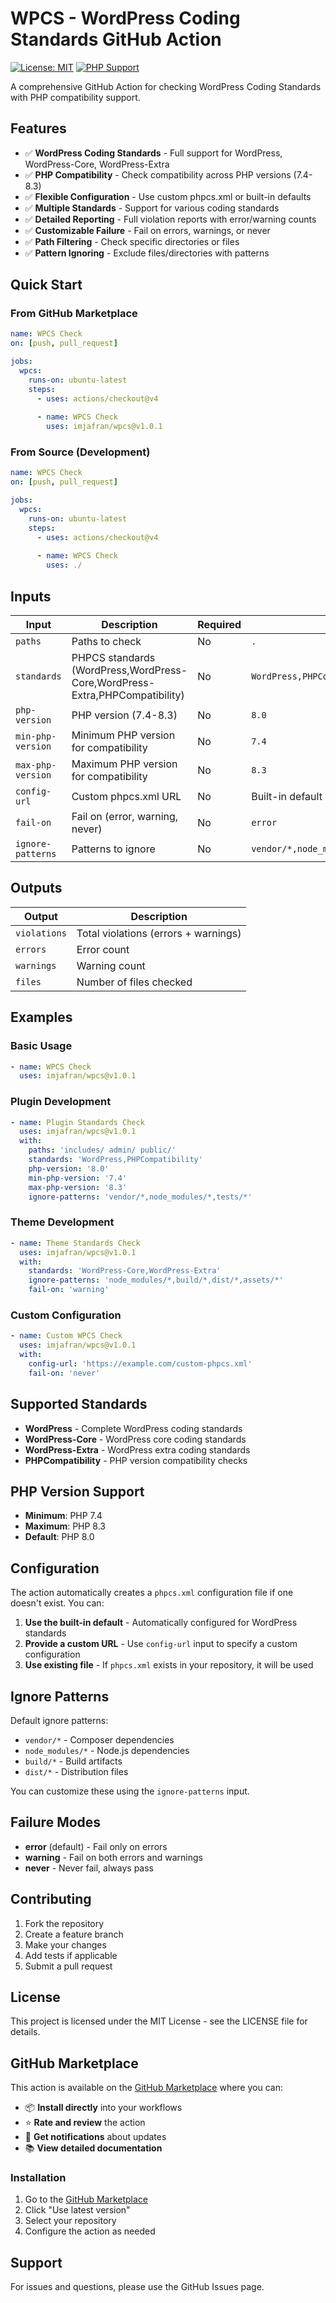 # WPCS - WordPress Coding Standards GitHub Action

[![License: MIT](https://img.shields.io/badge/License-MIT-yellow.svg)](https://opensource.org/licenses/MIT)
[![PHP Support](https://img.shields.io/badge/PHP-7.4--8.3-blue.svg)](https://php.net)

A comprehensive GitHub Action for checking WordPress Coding Standards with PHP compatibility support.

## Features

- ✅ **WordPress Coding Standards** - Full support for WordPress, WordPress-Core, WordPress-Extra
- ✅ **PHP Compatibility** - Check compatibility across PHP versions (7.4-8.3)
- ✅ **Flexible Configuration** - Use custom phpcs.xml or built-in defaults
- ✅ **Multiple Standards** - Support for various coding standards
- ✅ **Detailed Reporting** - Full violation reports with error/warning counts
- ✅ **Customizable Failure** - Fail on errors, warnings, or never
- ✅ **Path Filtering** - Check specific directories or files
- ✅ **Pattern Ignoring** - Exclude files/directories with patterns

## Quick Start

### From GitHub Marketplace
```yaml
name: WPCS Check
on: [push, pull_request]

jobs:
  wpcs:
    runs-on: ubuntu-latest
    steps:
      - uses: actions/checkout@v4
      
      - name: WPCS Check
        uses: imjafran/wpcs@v1.0.1
```

### From Source (Development)
```yaml
name: WPCS Check
on: [push, pull_request]

jobs:
  wpcs:
    runs-on: ubuntu-latest
    steps:
      - uses: actions/checkout@v4
      
      - name: WPCS Check
        uses: ./
```

## Inputs

| Input | Description | Required | Default |
|-------|-------------|----------|---------|
| `paths` | Paths to check | No | `.` |
| `standards` | PHPCS standards (WordPress,WordPress-Core,WordPress-Extra,PHPCompatibility) | No | `WordPress,PHPCompatibility` |
| `php-version` | PHP version (7.4-8.3) | No | `8.0` |
| `min-php-version` | Minimum PHP version for compatibility | No | `7.4` |
| `max-php-version` | Maximum PHP version for compatibility | No | `8.3` |
| `config-url` | Custom phpcs.xml URL | No | Built-in default |
| `fail-on` | Fail on (error, warning, never) | No | `error` |
| `ignore-patterns` | Patterns to ignore | No | `vendor/*,node_modules/*,build/*,dist/*` |

## Outputs

| Output | Description |
|--------|-------------|
| `violations` | Total violations (errors + warnings) |
| `errors` | Error count |
| `warnings` | Warning count |
| `files` | Number of files checked |

## Examples

### Basic Usage
```yaml
- name: WPCS Check
  uses: imjafran/wpcs@v1.0.1
```

### Plugin Development
```yaml
- name: Plugin Standards Check
  uses: imjafran/wpcs@v1.0.1
  with:
    paths: 'includes/ admin/ public/'
    standards: 'WordPress,PHPCompatibility'
    php-version: '8.0'
    min-php-version: '7.4'
    max-php-version: '8.3'
    ignore-patterns: 'vendor/*,node_modules/*,tests/*'
```

### Theme Development
```yaml
- name: Theme Standards Check
  uses: imjafran/wpcs@v1.0.1
  with:
    standards: 'WordPress-Core,WordPress-Extra'
    ignore-patterns: 'node_modules/*,build/*,dist/*,assets/*'
    fail-on: 'warning'
```

### Custom Configuration
```yaml
- name: Custom WPCS Check
  uses: imjafran/wpcs@v1.0.1
  with:
    config-url: 'https://example.com/custom-phpcs.xml'
    fail-on: 'never'
```

## Supported Standards

- **WordPress** - Complete WordPress coding standards
- **WordPress-Core** - WordPress core coding standards
- **WordPress-Extra** - WordPress extra coding standards
- **PHPCompatibility** - PHP version compatibility checks

## PHP Version Support

- **Minimum**: PHP 7.4
- **Maximum**: PHP 8.3
- **Default**: PHP 8.0

## Configuration

The action automatically creates a `phpcs.xml` configuration file if one doesn't exist. You can:

1. **Use the built-in default** - Automatically configured for WordPress standards
2. **Provide a custom URL** - Use `config-url` input to specify a custom configuration
3. **Use existing file** - If `phpcs.xml` exists in your repository, it will be used

## Ignore Patterns

Default ignore patterns:
- `vendor/*` - Composer dependencies
- `node_modules/*` - Node.js dependencies
- `build/*` - Build artifacts
- `dist/*` - Distribution files

You can customize these using the `ignore-patterns` input.

## Failure Modes

- **error** (default) - Fail only on errors
- **warning** - Fail on both errors and warnings
- **never** - Never fail, always pass

## Contributing

1. Fork the repository
2. Create a feature branch
3. Make your changes
4. Add tests if applicable
5. Submit a pull request

## License

This project is licensed under the MIT License - see the LICENSE file for details.

## GitHub Marketplace

This action is available on the [GitHub Marketplace](https://github.com/marketplace/actions/wpcs-wordpress-coding-standards) where you can:

- 📦 **Install directly** into your workflows
- ⭐ **Rate and review** the action
- 🔔 **Get notifications** about updates
- 📚 **View detailed documentation**

### Installation

1. Go to the [GitHub Marketplace](https://github.com/marketplace/actions/wpcs-wordpress-coding-standards)
2. Click "Use latest version"
3. Select your repository
4. Configure the action as needed

## Support

For issues and questions, please use the GitHub Issues page.

